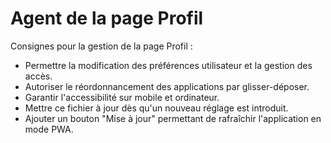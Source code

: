 # Agent de la page Profil

Consignes pour la gestion de la page Profil :

- Permettre la modification des préférences utilisateur et la gestion des accès.
- Autoriser le réordonnancement des applications par glisser-déposer.
- Garantir l'accessibilité sur mobile et ordinateur.
- Mettre ce fichier à jour dès qu'un nouveau réglage est introduit.
- Ajouter un bouton "Mise à jour" permettant de rafraîchir l'application en mode PWA.
